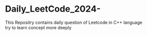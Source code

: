 # Daily_LeetCode_2024-
This Repositry contains daily question of Leetcode in C++ language <br>
try to learn concept more deeply
